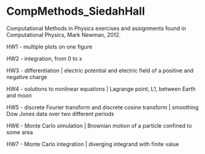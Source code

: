 # CompMethods_SiedahHall
Computational Methods in Physics exercises and assignments found in Computational Physics, Mark Newman, 2012.

HW1 - multiple plots on one figure

HW2 - integration, from 0 to x

HW3 - differentiation | electric potential and electric field of a positive and negative charge

HW4 - solutions to nonlinear equations | Lagrange point, L1, between Earth and moon

HW5 - discrete Fourier transform and discrete cosine transform | smoothing Dow Jones data over two different periods

HW6 - Monte Carlo simulation | Brownian motion of a particle confined to some area

HW7 - Monte Carlo integration | diverging integrand with finite value
